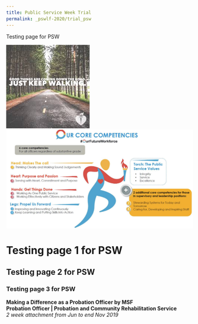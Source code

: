 ```yaml
---
title: Public Service Week Trial
permalink: _pswlf-2020/trial_psw
---
```

Testing page for PSW

![Good things](/images/pswtrial.png)
![OCC Running Man](/images/occrunningman.png)

# Testing page 1 for PSW 

## Testing page 2 for PSW

### Testing page 3 for PSW

  <b>Making a Difference as a Probation Officer by MSF</b>
      <b><br>Probation Officer  | Probation and Community Rehabilitation Service</b>
      <i><br>2 week attachment from Jun to end Nov 2019</i>
